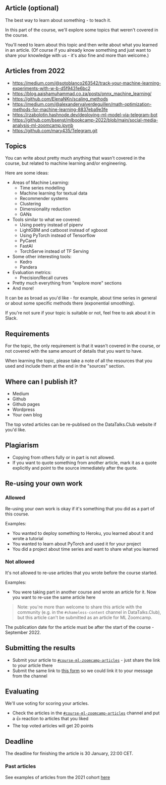 ## Article (optional)

The best way to learn about something - to teach it.

In this part of the course, we'll explore some topics that weren't 
covered in the course.

You'll need to learn about this topic and then write about what
you learned in an article. (Of course if you already know something
and just want to share your knowledge with us - it's also fine
and more than welcome.)


## Articles from 2022

* https://medium.com/@sotoblanco263542/track-your-machine-learning-experiments-with-w-b-d5f9431e6bc2
* https://blog.aaishamuhammad.co.za/posts/onnx_machine_learning/
* https://github.com/ElenaNKn/scaling_methods
* https://medium.com/@alexandervalverdeguillen/math-optimization-methods-for-machine-learning-8837eba9e3fe
* https://rzabolotin.hashnode.dev/deploying-ml-model-via-telegram-bot
* https://github.com/bsenst/mlbookcamp-2022/blob/main/social-media-analysis-ml-zoomcamp.ipynb
* https://github.com/mary435/Telegram.git

## Topics

You can write about pretty much anything that wasn't covered 
in the course, but related to machine learning and/or engineering.

Here are some ideas:

* Areas of Machine Learning:
    * Time series modelling
    * Machine learning for textual data
    * Recommender systems
    * Clustering
    * Dimensionality reduction
    * GANs
* Tools similar to what we covered:
    * Using poetry instead of pipenv
    * LightGBM and catboost instead of xgboost
    * Using PyTorch instead of Tensorflow
    * PyCaret
    * FastAI
    * TorchServe instead of TF Serving
* Some other interesting tools:
    * Kedro
    * Pandera
* Evaluation metrics:
    * Precision/Recall curves
* Pretty much everything from "explore more" sections
* And more!

It can be as broad as you'd like - for example, about time series
in general or about some specific methods there
(exponential smoothing).

If you're not sure if your topic is suitable or not, feel free to
ask about it in Slack.


## Requirements

For the topic, the only requirement is that it wasn't covered in the 
course, or not covered with the same amount of details that you want 
to have.

When learning the topic, please take a note of all the resources 
that you used and include them at the end in the "sources" 
section. 


## Where can I publish it?

* Medium
* Github 
* Github pages
* Wordpress
* Your own blog

The top voted articles can be re-publised on the DataTalks.Club
website if you'd like.


## Plagiarism

* Copying from others fully or in part is not allowed. 
* If you want to quote something from another article,
  mark it as a quote explicitly and point to the source immediately 
  after the quote. 


## Re-using your own work 

### Allowed

Re-using your own work is okay if it's something that you did 
as a part of this course.

Examples:

* You wanted to deploy something to Heroku, you learned about it and wrote a tutorial
* You wanted to learn about PyTorch and used it for your project
* You did a project about time series and want to share what you learned


### Not allowed

It's not allowed to re-use articles that you wrote before 
the course started.

Examples:

* You were taking part in another course and wrote an article for it. Now you want to re-use the same article here

> Note: you're more than welcome to share this article with the
> community (e.g. in the `#shameless-content` channel in DataTalks.Club),
> but this article can't be submitted as an article for ML Zoomcamp. 

The publication date for the article must be after the start of the course - September 2022.


## Submitting the results

* Submit your article to [`#course-ml-zoomcamp-articles`](https://app.slack.com/client/T01ATQK62F8/C02QXBFS1PU) - 
  just share the link to your article there
* Submit the same link to [this form](https://forms.gle/6KKQg5EZPjtBpbb29) so we could link it to your message from the channel

## Evaluating

We'll use voting for scoring your articles.

* Check the articles in the [`#course-ml-zoomcamp-articles`](https://app.slack.com/client/T01ATQK62F8/C02QXBFS1PU) channel and put a :+1: reaction to articles that you liked
* The top voted articles will get 20 points 


## Deadline

The deadline for finishing the article is 30 January, 22:00 CET.



### Past articles

See examples of articles from the 2021 cohort [here](../../article/README.md)
